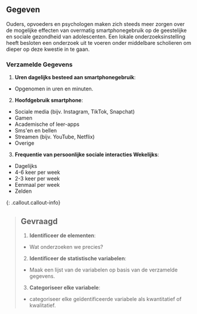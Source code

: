 ## Gegeven

Ouders, opvoeders en psychologen maken zich steeds meer zorgen over de mogelijke effecten van overmatig smartphonegebruik op de geestelijke en sociale gezondheid van adolescenten. Een lokale onderzoeksinstelling heeft besloten een onderzoek uit te voeren onder middelbare scholieren om dieper op deze kwestie in te gaan.

### Verzamelde Gegevens
1. **Uren dagelijks besteed aan smartphonegebruik**:
* Opgenomen in uren en minuten.

2. **Hoofdgebruik smartphone**:
* Sociale media (bijv. Instagram, TikTok, Snapchat)
* Gamen
* Academische of leer-apps
* Sms'en en bellen
* Streamen (bijv. YouTube, Netflix)
* Overige

3. **Frequentie van persoonlijke sociale interacties Wekelijks**:
* Dagelijks
* 4-6 keer per week
* 2-3 keer per week
* Eenmaal per week
* Zelden


{: .callout.callout-info}
>## Gevraagd
>1. **Identificeer de elementen**: 
>* Wat onderzoeken we precies?
>
>2. **Identificeer de statistische variabelen**: 
>* Maak een lijst van de variabelen op basis van de verzamelde gegevens.
>
>3. **Categoriseer elke variabele**:
>* categoriseer elke geïdentificeerde variabele als kwantitatief of kwalitatief.

